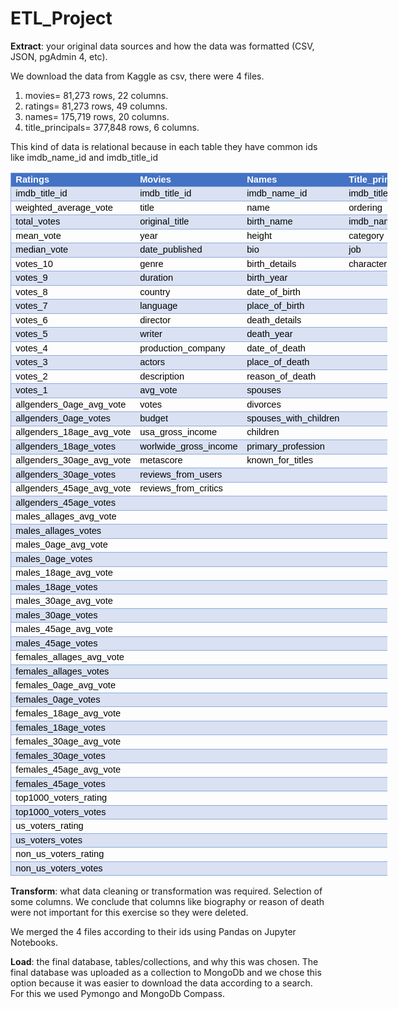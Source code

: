 # ETL_Project

**Extract**: your original data sources and how the data was formatted (CSV, JSON, pgAdmin 4, etc).

We download the data from Kaggle as csv, there were 4 files.

1. movies= 81,273 rows, 22 columns. 
2. ratings= 81,273 rows, 49 columns. 
3. names= 175,719 rows, 20 columns. 
4. title_principals= 377,848 rows, 6 columns.

This kind of data is relational because in each table they have common ids like imdb_name_id and imdb_title_id

  
<html xmlns:o="urn:schemas-microsoft-com:office:office"
xmlns:x="urn:schemas-microsoft-com:office:excel"
xmlns="http://www.w3.org/TR/REC-html40">

<head>
<meta http-equiv=Content-Type content="text/html; charset=windows-1252">
<meta name=ProgId content=Excel.Sheet>
<meta name=Generator content="Microsoft Excel 15">
<link rel=File-List href="Columns_files/filelist.xml">
<!--table
	{mso-displayed-decimal-separator:"\.";
	mso-displayed-thousand-separator:"\,";}
.xl152316
	{padding-top:1px;
	padding-right:1px;
	padding-left:1px;
	mso-ignore:padding;
	color:black;
	font-size:11.0pt;
	font-weight:400;
	font-style:normal;
	text-decoration:none;
	font-family:Calibri, sans-serif;
	mso-font-charset:0;
	mso-number-format:General;
	text-align:general;
	vertical-align:bottom;
	mso-background-source:auto;
	mso-pattern:auto;
	white-space:nowrap;}
.xl632316
	{padding-top:1px;
	padding-right:1px;
	padding-left:1px;
	mso-ignore:padding;
	color:black;
	font-size:11.0pt;
	font-weight:400;
	font-style:normal;
	text-decoration:none;
	font-family:Calibri, sans-serif;
	mso-font-charset:0;
	mso-number-format:General;
	text-align:center;
	vertical-align:middle;
	mso-background-source:auto;
	mso-pattern:auto;
	white-space:nowrap;}
-->
</head>

<body>
<!--[if !excel]>&nbsp;&nbsp;<![endif]-->
<!--The following information was generated by Microsoft Excel's Publish as Web
Page wizard.-->
<!--If the same item is republished from Excel, all information between the DIV
tags will be replaced.-->
<!----------------------------->
<!--START OF OUTPUT FROM EXCEL PUBLISH AS WEB PAGE WIZARD -->
<!----------------------------->

<div id="Columns_2316" align=center x:publishsource="Excel">

<table border=0 cellpadding=0 cellspacing=0 width=603 style='border-collapse:
 collapse;table-layout:fixed;width:452pt'>
 <col width=172 style='mso-width-source:userset;mso-width-alt:6115;width:129pt'>
 <col width=151 style='mso-width-source:userset;mso-width-alt:5376;width:113pt'>
 <col width=142 style='mso-width-source:userset;mso-width-alt:5034;width:106pt'>
 <col width=138 style='mso-width-source:userset;mso-width-alt:4920;width:104pt'>
 <tr height=19 style='height:14.4pt'>
  <td height=19 class=xl632316 width=172 style='height:14.4pt;width:129pt;
  font-size:11.0pt;color:white;font-weight:700;text-decoration:none;text-underline-style:
  none;text-line-through:none;font-family:Calibri, sans-serif;border-top:.5pt solid #8EA9DB;
  border-right:none;border-bottom:.5pt solid #8EA9DB;border-left:.5pt solid #8EA9DB;
  background:#4472C4;mso-pattern:#4472C4 none'>Ratings</td>
  <td class=xl632316 width=151 style='width:113pt;font-size:11.0pt;color:white;
  font-weight:700;text-decoration:none;text-underline-style:none;text-line-through:
  none;font-family:Calibri, sans-serif;border-top:.5pt solid #8EA9DB;
  border-right:none;border-bottom:.5pt solid #8EA9DB;border-left:none;
  background:#4472C4;mso-pattern:#4472C4 none'>Movies</td>
  <td class=xl632316 width=142 style='width:106pt;font-size:11.0pt;color:white;
  font-weight:700;text-decoration:none;text-underline-style:none;text-line-through:
  none;font-family:Calibri, sans-serif;border-top:.5pt solid #8EA9DB;
  border-right:none;border-bottom:.5pt solid #8EA9DB;border-left:none;
  background:#4472C4;mso-pattern:#4472C4 none'>Names</td>
  <td class=xl632316 width=138 style='width:104pt;font-size:11.0pt;color:white;
  font-weight:700;text-decoration:none;text-underline-style:none;text-line-through:
  none;font-family:Calibri, sans-serif;border-top:.5pt solid #8EA9DB;
  border-right:.5pt solid #8EA9DB;border-bottom:.5pt solid #8EA9DB;border-left:
  none;background:#4472C4;mso-pattern:#4472C4 none'>Title_principals</td>
 </tr>
 <tr height=19 style='height:14.4pt'>
  <td height=19 class=xl152316 style='height:14.4pt;font-size:11.0pt;
  color:black;font-weight:400;text-decoration:none;text-underline-style:none;
  text-line-through:none;font-family:Calibri, sans-serif;border-top:.5pt solid #8EA9DB;
  border-right:none;border-bottom:.5pt solid #8EA9DB;border-left:.5pt solid #8EA9DB;
  background:#D9E1F2;mso-pattern:#D9E1F2 none'>imdb_title_id</td>
  <td class=xl152316 style='font-size:11.0pt;color:black;font-weight:400;
  text-decoration:none;text-underline-style:none;text-line-through:none;
  font-family:Calibri, sans-serif;border-top:.5pt solid #8EA9DB;border-right:
  none;border-bottom:.5pt solid #8EA9DB;border-left:none;background:#D9E1F2;
  mso-pattern:#D9E1F2 none'>imdb_title_id</td>
  <td class=xl152316 style='font-size:11.0pt;color:black;font-weight:400;
  text-decoration:none;text-underline-style:none;text-line-through:none;
  font-family:Calibri, sans-serif;border-top:.5pt solid #8EA9DB;border-right:
  none;border-bottom:.5pt solid #8EA9DB;border-left:none;background:#D9E1F2;
  mso-pattern:#D9E1F2 none'>imdb_name_id</td>
  <td class=xl152316 style='font-size:11.0pt;color:black;font-weight:400;
  text-decoration:none;text-underline-style:none;text-line-through:none;
  font-family:Calibri, sans-serif;border-top:.5pt solid #8EA9DB;border-right:
  .5pt solid #8EA9DB;border-bottom:.5pt solid #8EA9DB;border-left:none;
  background:#D9E1F2;mso-pattern:#D9E1F2 none'>imdb_title_id</td>
 </tr>
 <tr height=19 style='height:14.4pt'>
  <td height=19 class=xl152316 style='height:14.4pt;font-size:11.0pt;
  color:black;font-weight:400;text-decoration:none;text-underline-style:none;
  text-line-through:none;font-family:Calibri, sans-serif;border-top:.5pt solid #8EA9DB;
  border-right:none;border-bottom:.5pt solid #8EA9DB;border-left:.5pt solid #8EA9DB'>weighted_average_vote</td>
  <td class=xl152316 style='font-size:11.0pt;color:black;font-weight:400;
  text-decoration:none;text-underline-style:none;text-line-through:none;
  font-family:Calibri, sans-serif;border-top:.5pt solid #8EA9DB;border-right:
  none;border-bottom:.5pt solid #8EA9DB;border-left:none'>title</td>
  <td class=xl152316 style='font-size:11.0pt;color:black;font-weight:400;
  text-decoration:none;text-underline-style:none;text-line-through:none;
  font-family:Calibri, sans-serif;border-top:.5pt solid #8EA9DB;border-right:
  none;border-bottom:.5pt solid #8EA9DB;border-left:none'>name</td>
  <td class=xl152316 style='font-size:11.0pt;color:black;font-weight:400;
  text-decoration:none;text-underline-style:none;text-line-through:none;
  font-family:Calibri, sans-serif;border-top:.5pt solid #8EA9DB;border-right:
  .5pt solid #8EA9DB;border-bottom:.5pt solid #8EA9DB;border-left:none'>ordering</td>
 </tr>
 <tr height=19 style='height:14.4pt'>
  <td height=19 class=xl152316 style='height:14.4pt;font-size:11.0pt;
  color:black;font-weight:400;text-decoration:none;text-underline-style:none;
  text-line-through:none;font-family:Calibri, sans-serif;border-top:.5pt solid #8EA9DB;
  border-right:none;border-bottom:.5pt solid #8EA9DB;border-left:.5pt solid #8EA9DB;
  background:#D9E1F2;mso-pattern:#D9E1F2 none'>total_votes</td>
  <td class=xl152316 style='font-size:11.0pt;color:black;font-weight:400;
  text-decoration:none;text-underline-style:none;text-line-through:none;
  font-family:Calibri, sans-serif;border-top:.5pt solid #8EA9DB;border-right:
  none;border-bottom:.5pt solid #8EA9DB;border-left:none;background:#D9E1F2;
  mso-pattern:#D9E1F2 none'>original_title</td>
  <td class=xl152316 style='font-size:11.0pt;color:black;font-weight:400;
  text-decoration:none;text-underline-style:none;text-line-through:none;
  font-family:Calibri, sans-serif;border-top:.5pt solid #8EA9DB;border-right:
  none;border-bottom:.5pt solid #8EA9DB;border-left:none;background:#D9E1F2;
  mso-pattern:#D9E1F2 none'>birth_name</td>
  <td class=xl152316 style='font-size:11.0pt;color:black;font-weight:400;
  text-decoration:none;text-underline-style:none;text-line-through:none;
  font-family:Calibri, sans-serif;border-top:.5pt solid #8EA9DB;border-right:
  .5pt solid #8EA9DB;border-bottom:.5pt solid #8EA9DB;border-left:none;
  background:#D9E1F2;mso-pattern:#D9E1F2 none'>imdb_name_id</td>
 </tr>
 <tr height=19 style='height:14.4pt'>
  <td height=19 class=xl152316 style='height:14.4pt;font-size:11.0pt;
  color:black;font-weight:400;text-decoration:none;text-underline-style:none;
  text-line-through:none;font-family:Calibri, sans-serif;border-top:.5pt solid #8EA9DB;
  border-right:none;border-bottom:.5pt solid #8EA9DB;border-left:.5pt solid #8EA9DB'>mean_vote</td>
  <td class=xl152316 style='font-size:11.0pt;color:black;font-weight:400;
  text-decoration:none;text-underline-style:none;text-line-through:none;
  font-family:Calibri, sans-serif;border-top:.5pt solid #8EA9DB;border-right:
  none;border-bottom:.5pt solid #8EA9DB;border-left:none'>year</td>
  <td class=xl152316 style='font-size:11.0pt;color:black;font-weight:400;
  text-decoration:none;text-underline-style:none;text-line-through:none;
  font-family:Calibri, sans-serif;border-top:.5pt solid #8EA9DB;border-right:
  none;border-bottom:.5pt solid #8EA9DB;border-left:none'>height</td>
  <td class=xl152316 style='font-size:11.0pt;color:black;font-weight:400;
  text-decoration:none;text-underline-style:none;text-line-through:none;
  font-family:Calibri, sans-serif;border-top:.5pt solid #8EA9DB;border-right:
  .5pt solid #8EA9DB;border-bottom:.5pt solid #8EA9DB;border-left:none'>category</td>
 </tr>
 <tr height=19 style='height:14.4pt'>
  <td height=19 class=xl152316 style='height:14.4pt;font-size:11.0pt;
  color:black;font-weight:400;text-decoration:none;text-underline-style:none;
  text-line-through:none;font-family:Calibri, sans-serif;border-top:.5pt solid #8EA9DB;
  border-right:none;border-bottom:.5pt solid #8EA9DB;border-left:.5pt solid #8EA9DB;
  background:#D9E1F2;mso-pattern:#D9E1F2 none'>median_vote</td>
  <td class=xl152316 style='font-size:11.0pt;color:black;font-weight:400;
  text-decoration:none;text-underline-style:none;text-line-through:none;
  font-family:Calibri, sans-serif;border-top:.5pt solid #8EA9DB;border-right:
  none;border-bottom:.5pt solid #8EA9DB;border-left:none;background:#D9E1F2;
  mso-pattern:#D9E1F2 none'>date_published</td>
  <td class=xl152316 style='font-size:11.0pt;color:black;font-weight:400;
  text-decoration:none;text-underline-style:none;text-line-through:none;
  font-family:Calibri, sans-serif;border-top:.5pt solid #8EA9DB;border-right:
  none;border-bottom:.5pt solid #8EA9DB;border-left:none;background:#D9E1F2;
  mso-pattern:#D9E1F2 none'>bio</td>
  <td class=xl152316 style='font-size:11.0pt;color:black;font-weight:400;
  text-decoration:none;text-underline-style:none;text-line-through:none;
  font-family:Calibri, sans-serif;border-top:.5pt solid #8EA9DB;border-right:
  .5pt solid #8EA9DB;border-bottom:.5pt solid #8EA9DB;border-left:none;
  background:#D9E1F2;mso-pattern:#D9E1F2 none'>job</td>
 </tr>
 <tr height=19 style='height:14.4pt'>
  <td height=19 class=xl152316 style='height:14.4pt;font-size:11.0pt;
  color:black;font-weight:400;text-decoration:none;text-underline-style:none;
  text-line-through:none;font-family:Calibri, sans-serif;border-top:.5pt solid #8EA9DB;
  border-right:none;border-bottom:.5pt solid #8EA9DB;border-left:.5pt solid #8EA9DB'>votes_10</td>
  <td class=xl152316 style='font-size:11.0pt;color:black;font-weight:400;
  text-decoration:none;text-underline-style:none;text-line-through:none;
  font-family:Calibri, sans-serif;border-top:.5pt solid #8EA9DB;border-right:
  none;border-bottom:.5pt solid #8EA9DB;border-left:none'>genre</td>
  <td class=xl152316 style='font-size:11.0pt;color:black;font-weight:400;
  text-decoration:none;text-underline-style:none;text-line-through:none;
  font-family:Calibri, sans-serif;border-top:.5pt solid #8EA9DB;border-right:
  none;border-bottom:.5pt solid #8EA9DB;border-left:none'>birth_details</td>
  <td class=xl152316 style='font-size:11.0pt;color:black;font-weight:400;
  text-decoration:none;text-underline-style:none;text-line-through:none;
  font-family:Calibri, sans-serif;border-top:.5pt solid #8EA9DB;border-right:
  .5pt solid #8EA9DB;border-bottom:.5pt solid #8EA9DB;border-left:none'>characters</td>
 </tr>
 <tr height=19 style='height:14.4pt'>
  <td height=19 class=xl152316 style='height:14.4pt;font-size:11.0pt;
  color:black;font-weight:400;text-decoration:none;text-underline-style:none;
  text-line-through:none;font-family:Calibri, sans-serif;border-top:.5pt solid #8EA9DB;
  border-right:none;border-bottom:.5pt solid #8EA9DB;border-left:.5pt solid #8EA9DB;
  background:#D9E1F2;mso-pattern:#D9E1F2 none'>votes_9</td>
  <td class=xl152316 style='font-size:11.0pt;color:black;font-weight:400;
  text-decoration:none;text-underline-style:none;text-line-through:none;
  font-family:Calibri, sans-serif;border-top:.5pt solid #8EA9DB;border-right:
  none;border-bottom:.5pt solid #8EA9DB;border-left:none;background:#D9E1F2;
  mso-pattern:#D9E1F2 none'>duration</td>
  <td class=xl152316 style='font-size:11.0pt;color:black;font-weight:400;
  text-decoration:none;text-underline-style:none;text-line-through:none;
  font-family:Calibri, sans-serif;border-top:.5pt solid #8EA9DB;border-right:
  none;border-bottom:.5pt solid #8EA9DB;border-left:none;background:#D9E1F2;
  mso-pattern:#D9E1F2 none'>birth_year</td>
  <td class=xl152316 style='font-size:11.0pt;color:black;font-weight:400;
  text-decoration:none;text-underline-style:none;text-line-through:none;
  font-family:Calibri, sans-serif;border-top:.5pt solid #8EA9DB;border-right:
  .5pt solid #8EA9DB;border-bottom:.5pt solid #8EA9DB;border-left:none;
  background:#D9E1F2;mso-pattern:#D9E1F2 none'></td>
 </tr>
 <tr height=19 style='height:14.4pt'>
  <td height=19 class=xl152316 style='height:14.4pt;font-size:11.0pt;
  color:black;font-weight:400;text-decoration:none;text-underline-style:none;
  text-line-through:none;font-family:Calibri, sans-serif;border-top:.5pt solid #8EA9DB;
  border-right:none;border-bottom:.5pt solid #8EA9DB;border-left:.5pt solid #8EA9DB'>votes_8</td>
  <td class=xl152316 style='font-size:11.0pt;color:black;font-weight:400;
  text-decoration:none;text-underline-style:none;text-line-through:none;
  font-family:Calibri, sans-serif;border-top:.5pt solid #8EA9DB;border-right:
  none;border-bottom:.5pt solid #8EA9DB;border-left:none'>country</td>
  <td class=xl152316 style='font-size:11.0pt;color:black;font-weight:400;
  text-decoration:none;text-underline-style:none;text-line-through:none;
  font-family:Calibri, sans-serif;border-top:.5pt solid #8EA9DB;border-right:
  none;border-bottom:.5pt solid #8EA9DB;border-left:none'>date_of_birth</td>
  <td class=xl152316 style='font-size:11.0pt;color:black;font-weight:400;
  text-decoration:none;text-underline-style:none;text-line-through:none;
  font-family:Calibri, sans-serif;border-top:.5pt solid #8EA9DB;border-right:
  .5pt solid #8EA9DB;border-bottom:.5pt solid #8EA9DB;border-left:none'></td>
 </tr>
 <tr height=19 style='height:14.4pt'>
  <td height=19 class=xl152316 style='height:14.4pt;font-size:11.0pt;
  color:black;font-weight:400;text-decoration:none;text-underline-style:none;
  text-line-through:none;font-family:Calibri, sans-serif;border-top:.5pt solid #8EA9DB;
  border-right:none;border-bottom:.5pt solid #8EA9DB;border-left:.5pt solid #8EA9DB;
  background:#D9E1F2;mso-pattern:#D9E1F2 none'>votes_7</td>
  <td class=xl152316 style='font-size:11.0pt;color:black;font-weight:400;
  text-decoration:none;text-underline-style:none;text-line-through:none;
  font-family:Calibri, sans-serif;border-top:.5pt solid #8EA9DB;border-right:
  none;border-bottom:.5pt solid #8EA9DB;border-left:none;background:#D9E1F2;
  mso-pattern:#D9E1F2 none'>language</td>
  <td class=xl152316 style='font-size:11.0pt;color:black;font-weight:400;
  text-decoration:none;text-underline-style:none;text-line-through:none;
  font-family:Calibri, sans-serif;border-top:.5pt solid #8EA9DB;border-right:
  none;border-bottom:.5pt solid #8EA9DB;border-left:none;background:#D9E1F2;
  mso-pattern:#D9E1F2 none'>place_of_birth</td>
  <td class=xl152316 style='font-size:11.0pt;color:black;font-weight:400;
  text-decoration:none;text-underline-style:none;text-line-through:none;
  font-family:Calibri, sans-serif;border-top:.5pt solid #8EA9DB;border-right:
  .5pt solid #8EA9DB;border-bottom:.5pt solid #8EA9DB;border-left:none;
  background:#D9E1F2;mso-pattern:#D9E1F2 none'></td>
 </tr>
 <tr height=19 style='height:14.4pt'>
  <td height=19 class=xl152316 style='height:14.4pt;font-size:11.0pt;
  color:black;font-weight:400;text-decoration:none;text-underline-style:none;
  text-line-through:none;font-family:Calibri, sans-serif;border-top:.5pt solid #8EA9DB;
  border-right:none;border-bottom:.5pt solid #8EA9DB;border-left:.5pt solid #8EA9DB'>votes_6</td>
  <td class=xl152316 style='font-size:11.0pt;color:black;font-weight:400;
  text-decoration:none;text-underline-style:none;text-line-through:none;
  font-family:Calibri, sans-serif;border-top:.5pt solid #8EA9DB;border-right:
  none;border-bottom:.5pt solid #8EA9DB;border-left:none'>director</td>
  <td class=xl152316 style='font-size:11.0pt;color:black;font-weight:400;
  text-decoration:none;text-underline-style:none;text-line-through:none;
  font-family:Calibri, sans-serif;border-top:.5pt solid #8EA9DB;border-right:
  none;border-bottom:.5pt solid #8EA9DB;border-left:none'>death_details</td>
  <td class=xl152316 style='font-size:11.0pt;color:black;font-weight:400;
  text-decoration:none;text-underline-style:none;text-line-through:none;
  font-family:Calibri, sans-serif;border-top:.5pt solid #8EA9DB;border-right:
  .5pt solid #8EA9DB;border-bottom:.5pt solid #8EA9DB;border-left:none'></td>
 </tr>
 <tr height=19 style='height:14.4pt'>
  <td height=19 class=xl152316 style='height:14.4pt;font-size:11.0pt;
  color:black;font-weight:400;text-decoration:none;text-underline-style:none;
  text-line-through:none;font-family:Calibri, sans-serif;border-top:.5pt solid #8EA9DB;
  border-right:none;border-bottom:.5pt solid #8EA9DB;border-left:.5pt solid #8EA9DB;
  background:#D9E1F2;mso-pattern:#D9E1F2 none'>votes_5</td>
  <td class=xl152316 style='font-size:11.0pt;color:black;font-weight:400;
  text-decoration:none;text-underline-style:none;text-line-through:none;
  font-family:Calibri, sans-serif;border-top:.5pt solid #8EA9DB;border-right:
  none;border-bottom:.5pt solid #8EA9DB;border-left:none;background:#D9E1F2;
  mso-pattern:#D9E1F2 none'>writer</td>
  <td class=xl152316 style='font-size:11.0pt;color:black;font-weight:400;
  text-decoration:none;text-underline-style:none;text-line-through:none;
  font-family:Calibri, sans-serif;border-top:.5pt solid #8EA9DB;border-right:
  none;border-bottom:.5pt solid #8EA9DB;border-left:none;background:#D9E1F2;
  mso-pattern:#D9E1F2 none'>death_year</td>
  <td class=xl152316 style='font-size:11.0pt;color:black;font-weight:400;
  text-decoration:none;text-underline-style:none;text-line-through:none;
  font-family:Calibri, sans-serif;border-top:.5pt solid #8EA9DB;border-right:
  .5pt solid #8EA9DB;border-bottom:.5pt solid #8EA9DB;border-left:none;
  background:#D9E1F2;mso-pattern:#D9E1F2 none'></td>
 </tr>
 <tr height=19 style='height:14.4pt'>
  <td height=19 class=xl152316 style='height:14.4pt;font-size:11.0pt;
  color:black;font-weight:400;text-decoration:none;text-underline-style:none;
  text-line-through:none;font-family:Calibri, sans-serif;border-top:.5pt solid #8EA9DB;
  border-right:none;border-bottom:.5pt solid #8EA9DB;border-left:.5pt solid #8EA9DB'>votes_4</td>
  <td class=xl152316 style='font-size:11.0pt;color:black;font-weight:400;
  text-decoration:none;text-underline-style:none;text-line-through:none;
  font-family:Calibri, sans-serif;border-top:.5pt solid #8EA9DB;border-right:
  none;border-bottom:.5pt solid #8EA9DB;border-left:none'>production_company</td>
  <td class=xl152316 style='font-size:11.0pt;color:black;font-weight:400;
  text-decoration:none;text-underline-style:none;text-line-through:none;
  font-family:Calibri, sans-serif;border-top:.5pt solid #8EA9DB;border-right:
  none;border-bottom:.5pt solid #8EA9DB;border-left:none'>date_of_death</td>
  <td class=xl152316 style='font-size:11.0pt;color:black;font-weight:400;
  text-decoration:none;text-underline-style:none;text-line-through:none;
  font-family:Calibri, sans-serif;border-top:.5pt solid #8EA9DB;border-right:
  .5pt solid #8EA9DB;border-bottom:.5pt solid #8EA9DB;border-left:none'></td>
 </tr>
 <tr height=19 style='height:14.4pt'>
  <td height=19 class=xl152316 style='height:14.4pt;font-size:11.0pt;
  color:black;font-weight:400;text-decoration:none;text-underline-style:none;
  text-line-through:none;font-family:Calibri, sans-serif;border-top:.5pt solid #8EA9DB;
  border-right:none;border-bottom:.5pt solid #8EA9DB;border-left:.5pt solid #8EA9DB;
  background:#D9E1F2;mso-pattern:#D9E1F2 none'>votes_3</td>
  <td class=xl152316 style='font-size:11.0pt;color:black;font-weight:400;
  text-decoration:none;text-underline-style:none;text-line-through:none;
  font-family:Calibri, sans-serif;border-top:.5pt solid #8EA9DB;border-right:
  none;border-bottom:.5pt solid #8EA9DB;border-left:none;background:#D9E1F2;
  mso-pattern:#D9E1F2 none'>actors</td>
  <td class=xl152316 style='font-size:11.0pt;color:black;font-weight:400;
  text-decoration:none;text-underline-style:none;text-line-through:none;
  font-family:Calibri, sans-serif;border-top:.5pt solid #8EA9DB;border-right:
  none;border-bottom:.5pt solid #8EA9DB;border-left:none;background:#D9E1F2;
  mso-pattern:#D9E1F2 none'>place_of_death</td>
  <td class=xl152316 style='font-size:11.0pt;color:black;font-weight:400;
  text-decoration:none;text-underline-style:none;text-line-through:none;
  font-family:Calibri, sans-serif;border-top:.5pt solid #8EA9DB;border-right:
  .5pt solid #8EA9DB;border-bottom:.5pt solid #8EA9DB;border-left:none;
  background:#D9E1F2;mso-pattern:#D9E1F2 none'></td>
 </tr>
 <tr height=19 style='height:14.4pt'>
  <td height=19 class=xl152316 style='height:14.4pt;font-size:11.0pt;
  color:black;font-weight:400;text-decoration:none;text-underline-style:none;
  text-line-through:none;font-family:Calibri, sans-serif;border-top:.5pt solid #8EA9DB;
  border-right:none;border-bottom:.5pt solid #8EA9DB;border-left:.5pt solid #8EA9DB'>votes_2</td>
  <td class=xl152316 style='font-size:11.0pt;color:black;font-weight:400;
  text-decoration:none;text-underline-style:none;text-line-through:none;
  font-family:Calibri, sans-serif;border-top:.5pt solid #8EA9DB;border-right:
  none;border-bottom:.5pt solid #8EA9DB;border-left:none'>description</td>
  <td class=xl152316 style='font-size:11.0pt;color:black;font-weight:400;
  text-decoration:none;text-underline-style:none;text-line-through:none;
  font-family:Calibri, sans-serif;border-top:.5pt solid #8EA9DB;border-right:
  none;border-bottom:.5pt solid #8EA9DB;border-left:none'>reason_of_death</td>
  <td class=xl152316 style='font-size:11.0pt;color:black;font-weight:400;
  text-decoration:none;text-underline-style:none;text-line-through:none;
  font-family:Calibri, sans-serif;border-top:.5pt solid #8EA9DB;border-right:
  .5pt solid #8EA9DB;border-bottom:.5pt solid #8EA9DB;border-left:none'></td>
 </tr>
 <tr height=19 style='height:14.4pt'>
  <td height=19 class=xl152316 style='height:14.4pt;font-size:11.0pt;
  color:black;font-weight:400;text-decoration:none;text-underline-style:none;
  text-line-through:none;font-family:Calibri, sans-serif;border-top:.5pt solid #8EA9DB;
  border-right:none;border-bottom:.5pt solid #8EA9DB;border-left:.5pt solid #8EA9DB;
  background:#D9E1F2;mso-pattern:#D9E1F2 none'>votes_1</td>
  <td class=xl152316 style='font-size:11.0pt;color:black;font-weight:400;
  text-decoration:none;text-underline-style:none;text-line-through:none;
  font-family:Calibri, sans-serif;border-top:.5pt solid #8EA9DB;border-right:
  none;border-bottom:.5pt solid #8EA9DB;border-left:none;background:#D9E1F2;
  mso-pattern:#D9E1F2 none'>avg_vote</td>
  <td class=xl152316 style='font-size:11.0pt;color:black;font-weight:400;
  text-decoration:none;text-underline-style:none;text-line-through:none;
  font-family:Calibri, sans-serif;border-top:.5pt solid #8EA9DB;border-right:
  none;border-bottom:.5pt solid #8EA9DB;border-left:none;background:#D9E1F2;
  mso-pattern:#D9E1F2 none'>spouses</td>
  <td class=xl152316 style='font-size:11.0pt;color:black;font-weight:400;
  text-decoration:none;text-underline-style:none;text-line-through:none;
  font-family:Calibri, sans-serif;border-top:.5pt solid #8EA9DB;border-right:
  .5pt solid #8EA9DB;border-bottom:.5pt solid #8EA9DB;border-left:none;
  background:#D9E1F2;mso-pattern:#D9E1F2 none'></td>
 </tr>
 <tr height=19 style='height:14.4pt'>
  <td height=19 class=xl152316 style='height:14.4pt;font-size:11.0pt;
  color:black;font-weight:400;text-decoration:none;text-underline-style:none;
  text-line-through:none;font-family:Calibri, sans-serif;border-top:.5pt solid #8EA9DB;
  border-right:none;border-bottom:.5pt solid #8EA9DB;border-left:.5pt solid #8EA9DB'>allgenders_0age_avg_vote</td>
  <td class=xl152316 style='font-size:11.0pt;color:black;font-weight:400;
  text-decoration:none;text-underline-style:none;text-line-through:none;
  font-family:Calibri, sans-serif;border-top:.5pt solid #8EA9DB;border-right:
  none;border-bottom:.5pt solid #8EA9DB;border-left:none'>votes</td>
  <td class=xl152316 style='font-size:11.0pt;color:black;font-weight:400;
  text-decoration:none;text-underline-style:none;text-line-through:none;
  font-family:Calibri, sans-serif;border-top:.5pt solid #8EA9DB;border-right:
  none;border-bottom:.5pt solid #8EA9DB;border-left:none'>divorces</td>
  <td class=xl152316 style='font-size:11.0pt;color:black;font-weight:400;
  text-decoration:none;text-underline-style:none;text-line-through:none;
  font-family:Calibri, sans-serif;border-top:.5pt solid #8EA9DB;border-right:
  .5pt solid #8EA9DB;border-bottom:.5pt solid #8EA9DB;border-left:none'></td>
 </tr>
 <tr height=19 style='height:14.4pt'>
  <td height=19 class=xl152316 style='height:14.4pt;font-size:11.0pt;
  color:black;font-weight:400;text-decoration:none;text-underline-style:none;
  text-line-through:none;font-family:Calibri, sans-serif;border-top:.5pt solid #8EA9DB;
  border-right:none;border-bottom:.5pt solid #8EA9DB;border-left:.5pt solid #8EA9DB;
  background:#D9E1F2;mso-pattern:#D9E1F2 none'>allgenders_0age_votes</td>
  <td class=xl152316 style='font-size:11.0pt;color:black;font-weight:400;
  text-decoration:none;text-underline-style:none;text-line-through:none;
  font-family:Calibri, sans-serif;border-top:.5pt solid #8EA9DB;border-right:
  none;border-bottom:.5pt solid #8EA9DB;border-left:none;background:#D9E1F2;
  mso-pattern:#D9E1F2 none'>budget</td>
  <td class=xl152316 style='font-size:11.0pt;color:black;font-weight:400;
  text-decoration:none;text-underline-style:none;text-line-through:none;
  font-family:Calibri, sans-serif;border-top:.5pt solid #8EA9DB;border-right:
  none;border-bottom:.5pt solid #8EA9DB;border-left:none;background:#D9E1F2;
  mso-pattern:#D9E1F2 none'>spouses_with_children</td>
  <td class=xl152316 style='font-size:11.0pt;color:black;font-weight:400;
  text-decoration:none;text-underline-style:none;text-line-through:none;
  font-family:Calibri, sans-serif;border-top:.5pt solid #8EA9DB;border-right:
  .5pt solid #8EA9DB;border-bottom:.5pt solid #8EA9DB;border-left:none;
  background:#D9E1F2;mso-pattern:#D9E1F2 none'></td>
 </tr>
 <tr height=19 style='height:14.4pt'>
  <td height=19 class=xl152316 style='height:14.4pt;font-size:11.0pt;
  color:black;font-weight:400;text-decoration:none;text-underline-style:none;
  text-line-through:none;font-family:Calibri, sans-serif;border-top:.5pt solid #8EA9DB;
  border-right:none;border-bottom:.5pt solid #8EA9DB;border-left:.5pt solid #8EA9DB'>allgenders_18age_avg_vote</td>
  <td class=xl152316 style='font-size:11.0pt;color:black;font-weight:400;
  text-decoration:none;text-underline-style:none;text-line-through:none;
  font-family:Calibri, sans-serif;border-top:.5pt solid #8EA9DB;border-right:
  none;border-bottom:.5pt solid #8EA9DB;border-left:none'>usa_gross_income</td>
  <td class=xl152316 style='font-size:11.0pt;color:black;font-weight:400;
  text-decoration:none;text-underline-style:none;text-line-through:none;
  font-family:Calibri, sans-serif;border-top:.5pt solid #8EA9DB;border-right:
  none;border-bottom:.5pt solid #8EA9DB;border-left:none'>children</td>
  <td class=xl152316 style='font-size:11.0pt;color:black;font-weight:400;
  text-decoration:none;text-underline-style:none;text-line-through:none;
  font-family:Calibri, sans-serif;border-top:.5pt solid #8EA9DB;border-right:
  .5pt solid #8EA9DB;border-bottom:.5pt solid #8EA9DB;border-left:none'></td>
 </tr>
 <tr height=19 style='height:14.4pt'>
  <td height=19 class=xl152316 style='height:14.4pt;font-size:11.0pt;
  color:black;font-weight:400;text-decoration:none;text-underline-style:none;
  text-line-through:none;font-family:Calibri, sans-serif;border-top:.5pt solid #8EA9DB;
  border-right:none;border-bottom:.5pt solid #8EA9DB;border-left:.5pt solid #8EA9DB;
  background:#D9E1F2;mso-pattern:#D9E1F2 none'>allgenders_18age_votes</td>
  <td class=xl152316 style='font-size:11.0pt;color:black;font-weight:400;
  text-decoration:none;text-underline-style:none;text-line-through:none;
  font-family:Calibri, sans-serif;border-top:.5pt solid #8EA9DB;border-right:
  none;border-bottom:.5pt solid #8EA9DB;border-left:none;background:#D9E1F2;
  mso-pattern:#D9E1F2 none'>worlwide_gross_income</td>
  <td class=xl152316 style='font-size:11.0pt;color:black;font-weight:400;
  text-decoration:none;text-underline-style:none;text-line-through:none;
  font-family:Calibri, sans-serif;border-top:.5pt solid #8EA9DB;border-right:
  none;border-bottom:.5pt solid #8EA9DB;border-left:none;background:#D9E1F2;
  mso-pattern:#D9E1F2 none'>primary_profession</td>
  <td class=xl152316 style='font-size:11.0pt;color:black;font-weight:400;
  text-decoration:none;text-underline-style:none;text-line-through:none;
  font-family:Calibri, sans-serif;border-top:.5pt solid #8EA9DB;border-right:
  .5pt solid #8EA9DB;border-bottom:.5pt solid #8EA9DB;border-left:none;
  background:#D9E1F2;mso-pattern:#D9E1F2 none'></td>
 </tr>
 <tr height=19 style='height:14.4pt'>
  <td height=19 class=xl152316 style='height:14.4pt;font-size:11.0pt;
  color:black;font-weight:400;text-decoration:none;text-underline-style:none;
  text-line-through:none;font-family:Calibri, sans-serif;border-top:.5pt solid #8EA9DB;
  border-right:none;border-bottom:.5pt solid #8EA9DB;border-left:.5pt solid #8EA9DB'>allgenders_30age_avg_vote</td>
  <td class=xl152316 style='font-size:11.0pt;color:black;font-weight:400;
  text-decoration:none;text-underline-style:none;text-line-through:none;
  font-family:Calibri, sans-serif;border-top:.5pt solid #8EA9DB;border-right:
  none;border-bottom:.5pt solid #8EA9DB;border-left:none'>metascore</td>
  <td class=xl152316 style='font-size:11.0pt;color:black;font-weight:400;
  text-decoration:none;text-underline-style:none;text-line-through:none;
  font-family:Calibri, sans-serif;border-top:.5pt solid #8EA9DB;border-right:
  none;border-bottom:.5pt solid #8EA9DB;border-left:none'>known_for_titles</td>
  <td class=xl152316 style='font-size:11.0pt;color:black;font-weight:400;
  text-decoration:none;text-underline-style:none;text-line-through:none;
  font-family:Calibri, sans-serif;border-top:.5pt solid #8EA9DB;border-right:
  .5pt solid #8EA9DB;border-bottom:.5pt solid #8EA9DB;border-left:none'></td>
 </tr>
 <tr height=19 style='height:14.4pt'>
  <td height=19 class=xl152316 style='height:14.4pt;font-size:11.0pt;
  color:black;font-weight:400;text-decoration:none;text-underline-style:none;
  text-line-through:none;font-family:Calibri, sans-serif;border-top:.5pt solid #8EA9DB;
  border-right:none;border-bottom:.5pt solid #8EA9DB;border-left:.5pt solid #8EA9DB;
  background:#D9E1F2;mso-pattern:#D9E1F2 none'>allgenders_30age_votes</td>
  <td class=xl152316 style='font-size:11.0pt;color:black;font-weight:400;
  text-decoration:none;text-underline-style:none;text-line-through:none;
  font-family:Calibri, sans-serif;border-top:.5pt solid #8EA9DB;border-right:
  none;border-bottom:.5pt solid #8EA9DB;border-left:none;background:#D9E1F2;
  mso-pattern:#D9E1F2 none'>reviews_from_users</td>
  <td class=xl152316 style='font-size:11.0pt;color:black;font-weight:400;
  text-decoration:none;text-underline-style:none;text-line-through:none;
  font-family:Calibri, sans-serif;border-top:.5pt solid #8EA9DB;border-right:
  none;border-bottom:.5pt solid #8EA9DB;border-left:none;background:#D9E1F2;
  mso-pattern:#D9E1F2 none'></td>
  <td class=xl152316 style='font-size:11.0pt;color:black;font-weight:400;
  text-decoration:none;text-underline-style:none;text-line-through:none;
  font-family:Calibri, sans-serif;border-top:.5pt solid #8EA9DB;border-right:
  .5pt solid #8EA9DB;border-bottom:.5pt solid #8EA9DB;border-left:none;
  background:#D9E1F2;mso-pattern:#D9E1F2 none'></td>
 </tr>
 <tr height=19 style='height:14.4pt'>
  <td height=19 class=xl152316 style='height:14.4pt;font-size:11.0pt;
  color:black;font-weight:400;text-decoration:none;text-underline-style:none;
  text-line-through:none;font-family:Calibri, sans-serif;border-top:.5pt solid #8EA9DB;
  border-right:none;border-bottom:.5pt solid #8EA9DB;border-left:.5pt solid #8EA9DB'>allgenders_45age_avg_vote</td>
  <td class=xl152316 style='font-size:11.0pt;color:black;font-weight:400;
  text-decoration:none;text-underline-style:none;text-line-through:none;
  font-family:Calibri, sans-serif;border-top:.5pt solid #8EA9DB;border-right:
  none;border-bottom:.5pt solid #8EA9DB;border-left:none'>reviews_from_critics</td>
  <td class=xl152316 style='font-size:11.0pt;color:black;font-weight:400;
  text-decoration:none;text-underline-style:none;text-line-through:none;
  font-family:Calibri, sans-serif;border-top:.5pt solid #8EA9DB;border-right:
  none;border-bottom:.5pt solid #8EA9DB;border-left:none'></td>
  <td class=xl152316 style='font-size:11.0pt;color:black;font-weight:400;
  text-decoration:none;text-underline-style:none;text-line-through:none;
  font-family:Calibri, sans-serif;border-top:.5pt solid #8EA9DB;border-right:
  .5pt solid #8EA9DB;border-bottom:.5pt solid #8EA9DB;border-left:none'></td>
 </tr>
 <tr height=19 style='height:14.4pt'>
  <td height=19 class=xl152316 style='height:14.4pt;font-size:11.0pt;
  color:black;font-weight:400;text-decoration:none;text-underline-style:none;
  text-line-through:none;font-family:Calibri, sans-serif;border-top:.5pt solid #8EA9DB;
  border-right:none;border-bottom:.5pt solid #8EA9DB;border-left:.5pt solid #8EA9DB;
  background:#D9E1F2;mso-pattern:#D9E1F2 none'>allgenders_45age_votes</td>
  <td class=xl152316 style='font-size:11.0pt;color:black;font-weight:400;
  text-decoration:none;text-underline-style:none;text-line-through:none;
  font-family:Calibri, sans-serif;border-top:.5pt solid #8EA9DB;border-right:
  none;border-bottom:.5pt solid #8EA9DB;border-left:none;background:#D9E1F2;
  mso-pattern:#D9E1F2 none'></td>
  <td class=xl152316 style='font-size:11.0pt;color:black;font-weight:400;
  text-decoration:none;text-underline-style:none;text-line-through:none;
  font-family:Calibri, sans-serif;border-top:.5pt solid #8EA9DB;border-right:
  none;border-bottom:.5pt solid #8EA9DB;border-left:none;background:#D9E1F2;
  mso-pattern:#D9E1F2 none'></td>
  <td class=xl152316 style='font-size:11.0pt;color:black;font-weight:400;
  text-decoration:none;text-underline-style:none;text-line-through:none;
  font-family:Calibri, sans-serif;border-top:.5pt solid #8EA9DB;border-right:
  .5pt solid #8EA9DB;border-bottom:.5pt solid #8EA9DB;border-left:none;
  background:#D9E1F2;mso-pattern:#D9E1F2 none'></td>
 </tr>
 <tr height=19 style='height:14.4pt'>
  <td height=19 class=xl152316 style='height:14.4pt;font-size:11.0pt;
  color:black;font-weight:400;text-decoration:none;text-underline-style:none;
  text-line-through:none;font-family:Calibri, sans-serif;border-top:.5pt solid #8EA9DB;
  border-right:none;border-bottom:.5pt solid #8EA9DB;border-left:.5pt solid #8EA9DB'>males_allages_avg_vote</td>
  <td class=xl152316 style='font-size:11.0pt;color:black;font-weight:400;
  text-decoration:none;text-underline-style:none;text-line-through:none;
  font-family:Calibri, sans-serif;border-top:.5pt solid #8EA9DB;border-right:
  none;border-bottom:.5pt solid #8EA9DB;border-left:none'></td>
  <td class=xl152316 style='font-size:11.0pt;color:black;font-weight:400;
  text-decoration:none;text-underline-style:none;text-line-through:none;
  font-family:Calibri, sans-serif;border-top:.5pt solid #8EA9DB;border-right:
  none;border-bottom:.5pt solid #8EA9DB;border-left:none'></td>
  <td class=xl152316 style='font-size:11.0pt;color:black;font-weight:400;
  text-decoration:none;text-underline-style:none;text-line-through:none;
  font-family:Calibri, sans-serif;border-top:.5pt solid #8EA9DB;border-right:
  .5pt solid #8EA9DB;border-bottom:.5pt solid #8EA9DB;border-left:none'></td>
 </tr>
 <tr height=19 style='height:14.4pt'>
  <td height=19 class=xl152316 style='height:14.4pt;font-size:11.0pt;
  color:black;font-weight:400;text-decoration:none;text-underline-style:none;
  text-line-through:none;font-family:Calibri, sans-serif;border-top:.5pt solid #8EA9DB;
  border-right:none;border-bottom:.5pt solid #8EA9DB;border-left:.5pt solid #8EA9DB;
  background:#D9E1F2;mso-pattern:#D9E1F2 none'>males_allages_votes</td>
  <td class=xl152316 style='font-size:11.0pt;color:black;font-weight:400;
  text-decoration:none;text-underline-style:none;text-line-through:none;
  font-family:Calibri, sans-serif;border-top:.5pt solid #8EA9DB;border-right:
  none;border-bottom:.5pt solid #8EA9DB;border-left:none;background:#D9E1F2;
  mso-pattern:#D9E1F2 none'></td>
  <td class=xl152316 style='font-size:11.0pt;color:black;font-weight:400;
  text-decoration:none;text-underline-style:none;text-line-through:none;
  font-family:Calibri, sans-serif;border-top:.5pt solid #8EA9DB;border-right:
  none;border-bottom:.5pt solid #8EA9DB;border-left:none;background:#D9E1F2;
  mso-pattern:#D9E1F2 none'></td>
  <td class=xl152316 style='font-size:11.0pt;color:black;font-weight:400;
  text-decoration:none;text-underline-style:none;text-line-through:none;
  font-family:Calibri, sans-serif;border-top:.5pt solid #8EA9DB;border-right:
  .5pt solid #8EA9DB;border-bottom:.5pt solid #8EA9DB;border-left:none;
  background:#D9E1F2;mso-pattern:#D9E1F2 none'></td>
 </tr>
 <tr height=19 style='height:14.4pt'>
  <td height=19 class=xl152316 style='height:14.4pt;font-size:11.0pt;
  color:black;font-weight:400;text-decoration:none;text-underline-style:none;
  text-line-through:none;font-family:Calibri, sans-serif;border-top:.5pt solid #8EA9DB;
  border-right:none;border-bottom:.5pt solid #8EA9DB;border-left:.5pt solid #8EA9DB'>males_0age_avg_vote</td>
  <td class=xl152316 style='font-size:11.0pt;color:black;font-weight:400;
  text-decoration:none;text-underline-style:none;text-line-through:none;
  font-family:Calibri, sans-serif;border-top:.5pt solid #8EA9DB;border-right:
  none;border-bottom:.5pt solid #8EA9DB;border-left:none'></td>
  <td class=xl152316 style='font-size:11.0pt;color:black;font-weight:400;
  text-decoration:none;text-underline-style:none;text-line-through:none;
  font-family:Calibri, sans-serif;border-top:.5pt solid #8EA9DB;border-right:
  none;border-bottom:.5pt solid #8EA9DB;border-left:none'></td>
  <td class=xl152316 style='font-size:11.0pt;color:black;font-weight:400;
  text-decoration:none;text-underline-style:none;text-line-through:none;
  font-family:Calibri, sans-serif;border-top:.5pt solid #8EA9DB;border-right:
  .5pt solid #8EA9DB;border-bottom:.5pt solid #8EA9DB;border-left:none'></td>
 </tr>
 <tr height=19 style='height:14.4pt'>
  <td height=19 class=xl152316 style='height:14.4pt;font-size:11.0pt;
  color:black;font-weight:400;text-decoration:none;text-underline-style:none;
  text-line-through:none;font-family:Calibri, sans-serif;border-top:.5pt solid #8EA9DB;
  border-right:none;border-bottom:.5pt solid #8EA9DB;border-left:.5pt solid #8EA9DB;
  background:#D9E1F2;mso-pattern:#D9E1F2 none'>males_0age_votes</td>
  <td class=xl152316 style='font-size:11.0pt;color:black;font-weight:400;
  text-decoration:none;text-underline-style:none;text-line-through:none;
  font-family:Calibri, sans-serif;border-top:.5pt solid #8EA9DB;border-right:
  none;border-bottom:.5pt solid #8EA9DB;border-left:none;background:#D9E1F2;
  mso-pattern:#D9E1F2 none'></td>
  <td class=xl152316 style='font-size:11.0pt;color:black;font-weight:400;
  text-decoration:none;text-underline-style:none;text-line-through:none;
  font-family:Calibri, sans-serif;border-top:.5pt solid #8EA9DB;border-right:
  none;border-bottom:.5pt solid #8EA9DB;border-left:none;background:#D9E1F2;
  mso-pattern:#D9E1F2 none'></td>
  <td class=xl152316 style='font-size:11.0pt;color:black;font-weight:400;
  text-decoration:none;text-underline-style:none;text-line-through:none;
  font-family:Calibri, sans-serif;border-top:.5pt solid #8EA9DB;border-right:
  .5pt solid #8EA9DB;border-bottom:.5pt solid #8EA9DB;border-left:none;
  background:#D9E1F2;mso-pattern:#D9E1F2 none'></td>
 </tr>
 <tr height=19 style='height:14.4pt'>
  <td height=19 class=xl152316 style='height:14.4pt;font-size:11.0pt;
  color:black;font-weight:400;text-decoration:none;text-underline-style:none;
  text-line-through:none;font-family:Calibri, sans-serif;border-top:.5pt solid #8EA9DB;
  border-right:none;border-bottom:.5pt solid #8EA9DB;border-left:.5pt solid #8EA9DB'>males_18age_avg_vote</td>
  <td class=xl152316 style='font-size:11.0pt;color:black;font-weight:400;
  text-decoration:none;text-underline-style:none;text-line-through:none;
  font-family:Calibri, sans-serif;border-top:.5pt solid #8EA9DB;border-right:
  none;border-bottom:.5pt solid #8EA9DB;border-left:none'></td>
  <td class=xl152316 style='font-size:11.0pt;color:black;font-weight:400;
  text-decoration:none;text-underline-style:none;text-line-through:none;
  font-family:Calibri, sans-serif;border-top:.5pt solid #8EA9DB;border-right:
  none;border-bottom:.5pt solid #8EA9DB;border-left:none'></td>
  <td class=xl152316 style='font-size:11.0pt;color:black;font-weight:400;
  text-decoration:none;text-underline-style:none;text-line-through:none;
  font-family:Calibri, sans-serif;border-top:.5pt solid #8EA9DB;border-right:
  .5pt solid #8EA9DB;border-bottom:.5pt solid #8EA9DB;border-left:none'></td>
 </tr>
 <tr height=19 style='height:14.4pt'>
  <td height=19 class=xl152316 style='height:14.4pt;font-size:11.0pt;
  color:black;font-weight:400;text-decoration:none;text-underline-style:none;
  text-line-through:none;font-family:Calibri, sans-serif;border-top:.5pt solid #8EA9DB;
  border-right:none;border-bottom:.5pt solid #8EA9DB;border-left:.5pt solid #8EA9DB;
  background:#D9E1F2;mso-pattern:#D9E1F2 none'>males_18age_votes</td>
  <td class=xl152316 style='font-size:11.0pt;color:black;font-weight:400;
  text-decoration:none;text-underline-style:none;text-line-through:none;
  font-family:Calibri, sans-serif;border-top:.5pt solid #8EA9DB;border-right:
  none;border-bottom:.5pt solid #8EA9DB;border-left:none;background:#D9E1F2;
  mso-pattern:#D9E1F2 none'></td>
  <td class=xl152316 style='font-size:11.0pt;color:black;font-weight:400;
  text-decoration:none;text-underline-style:none;text-line-through:none;
  font-family:Calibri, sans-serif;border-top:.5pt solid #8EA9DB;border-right:
  none;border-bottom:.5pt solid #8EA9DB;border-left:none;background:#D9E1F2;
  mso-pattern:#D9E1F2 none'></td>
  <td class=xl152316 style='font-size:11.0pt;color:black;font-weight:400;
  text-decoration:none;text-underline-style:none;text-line-through:none;
  font-family:Calibri, sans-serif;border-top:.5pt solid #8EA9DB;border-right:
  .5pt solid #8EA9DB;border-bottom:.5pt solid #8EA9DB;border-left:none;
  background:#D9E1F2;mso-pattern:#D9E1F2 none'></td>
 </tr>
 <tr height=19 style='height:14.4pt'>
  <td height=19 class=xl152316 style='height:14.4pt;font-size:11.0pt;
  color:black;font-weight:400;text-decoration:none;text-underline-style:none;
  text-line-through:none;font-family:Calibri, sans-serif;border-top:.5pt solid #8EA9DB;
  border-right:none;border-bottom:.5pt solid #8EA9DB;border-left:.5pt solid #8EA9DB'>males_30age_avg_vote</td>
  <td class=xl152316 style='font-size:11.0pt;color:black;font-weight:400;
  text-decoration:none;text-underline-style:none;text-line-through:none;
  font-family:Calibri, sans-serif;border-top:.5pt solid #8EA9DB;border-right:
  none;border-bottom:.5pt solid #8EA9DB;border-left:none'></td>
  <td class=xl152316 style='font-size:11.0pt;color:black;font-weight:400;
  text-decoration:none;text-underline-style:none;text-line-through:none;
  font-family:Calibri, sans-serif;border-top:.5pt solid #8EA9DB;border-right:
  none;border-bottom:.5pt solid #8EA9DB;border-left:none'></td>
  <td class=xl152316 style='font-size:11.0pt;color:black;font-weight:400;
  text-decoration:none;text-underline-style:none;text-line-through:none;
  font-family:Calibri, sans-serif;border-top:.5pt solid #8EA9DB;border-right:
  .5pt solid #8EA9DB;border-bottom:.5pt solid #8EA9DB;border-left:none'></td>
 </tr>
 <tr height=19 style='height:14.4pt'>
  <td height=19 class=xl152316 style='height:14.4pt;font-size:11.0pt;
  color:black;font-weight:400;text-decoration:none;text-underline-style:none;
  text-line-through:none;font-family:Calibri, sans-serif;border-top:.5pt solid #8EA9DB;
  border-right:none;border-bottom:.5pt solid #8EA9DB;border-left:.5pt solid #8EA9DB;
  background:#D9E1F2;mso-pattern:#D9E1F2 none'>males_30age_votes</td>
  <td class=xl152316 style='font-size:11.0pt;color:black;font-weight:400;
  text-decoration:none;text-underline-style:none;text-line-through:none;
  font-family:Calibri, sans-serif;border-top:.5pt solid #8EA9DB;border-right:
  none;border-bottom:.5pt solid #8EA9DB;border-left:none;background:#D9E1F2;
  mso-pattern:#D9E1F2 none'></td>
  <td class=xl152316 style='font-size:11.0pt;color:black;font-weight:400;
  text-decoration:none;text-underline-style:none;text-line-through:none;
  font-family:Calibri, sans-serif;border-top:.5pt solid #8EA9DB;border-right:
  none;border-bottom:.5pt solid #8EA9DB;border-left:none;background:#D9E1F2;
  mso-pattern:#D9E1F2 none'></td>
  <td class=xl152316 style='font-size:11.0pt;color:black;font-weight:400;
  text-decoration:none;text-underline-style:none;text-line-through:none;
  font-family:Calibri, sans-serif;border-top:.5pt solid #8EA9DB;border-right:
  .5pt solid #8EA9DB;border-bottom:.5pt solid #8EA9DB;border-left:none;
  background:#D9E1F2;mso-pattern:#D9E1F2 none'></td>
 </tr>
 <tr height=19 style='height:14.4pt'>
  <td height=19 class=xl152316 style='height:14.4pt;font-size:11.0pt;
  color:black;font-weight:400;text-decoration:none;text-underline-style:none;
  text-line-through:none;font-family:Calibri, sans-serif;border-top:.5pt solid #8EA9DB;
  border-right:none;border-bottom:.5pt solid #8EA9DB;border-left:.5pt solid #8EA9DB'>males_45age_avg_vote</td>
  <td class=xl152316 style='font-size:11.0pt;color:black;font-weight:400;
  text-decoration:none;text-underline-style:none;text-line-through:none;
  font-family:Calibri, sans-serif;border-top:.5pt solid #8EA9DB;border-right:
  none;border-bottom:.5pt solid #8EA9DB;border-left:none'></td>
  <td class=xl152316 style='font-size:11.0pt;color:black;font-weight:400;
  text-decoration:none;text-underline-style:none;text-line-through:none;
  font-family:Calibri, sans-serif;border-top:.5pt solid #8EA9DB;border-right:
  none;border-bottom:.5pt solid #8EA9DB;border-left:none'></td>
  <td class=xl152316 style='font-size:11.0pt;color:black;font-weight:400;
  text-decoration:none;text-underline-style:none;text-line-through:none;
  font-family:Calibri, sans-serif;border-top:.5pt solid #8EA9DB;border-right:
  .5pt solid #8EA9DB;border-bottom:.5pt solid #8EA9DB;border-left:none'></td>
 </tr>
 <tr height=19 style='height:14.4pt'>
  <td height=19 class=xl152316 style='height:14.4pt;font-size:11.0pt;
  color:black;font-weight:400;text-decoration:none;text-underline-style:none;
  text-line-through:none;font-family:Calibri, sans-serif;border-top:.5pt solid #8EA9DB;
  border-right:none;border-bottom:.5pt solid #8EA9DB;border-left:.5pt solid #8EA9DB;
  background:#D9E1F2;mso-pattern:#D9E1F2 none'>males_45age_votes</td>
  <td class=xl152316 style='font-size:11.0pt;color:black;font-weight:400;
  text-decoration:none;text-underline-style:none;text-line-through:none;
  font-family:Calibri, sans-serif;border-top:.5pt solid #8EA9DB;border-right:
  none;border-bottom:.5pt solid #8EA9DB;border-left:none;background:#D9E1F2;
  mso-pattern:#D9E1F2 none'></td>
  <td class=xl152316 style='font-size:11.0pt;color:black;font-weight:400;
  text-decoration:none;text-underline-style:none;text-line-through:none;
  font-family:Calibri, sans-serif;border-top:.5pt solid #8EA9DB;border-right:
  none;border-bottom:.5pt solid #8EA9DB;border-left:none;background:#D9E1F2;
  mso-pattern:#D9E1F2 none'></td>
  <td class=xl152316 style='font-size:11.0pt;color:black;font-weight:400;
  text-decoration:none;text-underline-style:none;text-line-through:none;
  font-family:Calibri, sans-serif;border-top:.5pt solid #8EA9DB;border-right:
  .5pt solid #8EA9DB;border-bottom:.5pt solid #8EA9DB;border-left:none;
  background:#D9E1F2;mso-pattern:#D9E1F2 none'></td>
 </tr>
 <tr height=19 style='height:14.4pt'>
  <td height=19 class=xl152316 style='height:14.4pt;font-size:11.0pt;
  color:black;font-weight:400;text-decoration:none;text-underline-style:none;
  text-line-through:none;font-family:Calibri, sans-serif;border-top:.5pt solid #8EA9DB;
  border-right:none;border-bottom:.5pt solid #8EA9DB;border-left:.5pt solid #8EA9DB'>females_allages_avg_vote</td>
  <td class=xl152316 style='font-size:11.0pt;color:black;font-weight:400;
  text-decoration:none;text-underline-style:none;text-line-through:none;
  font-family:Calibri, sans-serif;border-top:.5pt solid #8EA9DB;border-right:
  none;border-bottom:.5pt solid #8EA9DB;border-left:none'></td>
  <td class=xl152316 style='font-size:11.0pt;color:black;font-weight:400;
  text-decoration:none;text-underline-style:none;text-line-through:none;
  font-family:Calibri, sans-serif;border-top:.5pt solid #8EA9DB;border-right:
  none;border-bottom:.5pt solid #8EA9DB;border-left:none'></td>
  <td class=xl152316 style='font-size:11.0pt;color:black;font-weight:400;
  text-decoration:none;text-underline-style:none;text-line-through:none;
  font-family:Calibri, sans-serif;border-top:.5pt solid #8EA9DB;border-right:
  .5pt solid #8EA9DB;border-bottom:.5pt solid #8EA9DB;border-left:none'></td>
 </tr>
 <tr height=19 style='height:14.4pt'>
  <td height=19 class=xl152316 style='height:14.4pt;font-size:11.0pt;
  color:black;font-weight:400;text-decoration:none;text-underline-style:none;
  text-line-through:none;font-family:Calibri, sans-serif;border-top:.5pt solid #8EA9DB;
  border-right:none;border-bottom:.5pt solid #8EA9DB;border-left:.5pt solid #8EA9DB;
  background:#D9E1F2;mso-pattern:#D9E1F2 none'>females_allages_votes</td>
  <td class=xl152316 style='font-size:11.0pt;color:black;font-weight:400;
  text-decoration:none;text-underline-style:none;text-line-through:none;
  font-family:Calibri, sans-serif;border-top:.5pt solid #8EA9DB;border-right:
  none;border-bottom:.5pt solid #8EA9DB;border-left:none;background:#D9E1F2;
  mso-pattern:#D9E1F2 none'></td>
  <td class=xl152316 style='font-size:11.0pt;color:black;font-weight:400;
  text-decoration:none;text-underline-style:none;text-line-through:none;
  font-family:Calibri, sans-serif;border-top:.5pt solid #8EA9DB;border-right:
  none;border-bottom:.5pt solid #8EA9DB;border-left:none;background:#D9E1F2;
  mso-pattern:#D9E1F2 none'></td>
  <td class=xl152316 style='font-size:11.0pt;color:black;font-weight:400;
  text-decoration:none;text-underline-style:none;text-line-through:none;
  font-family:Calibri, sans-serif;border-top:.5pt solid #8EA9DB;border-right:
  .5pt solid #8EA9DB;border-bottom:.5pt solid #8EA9DB;border-left:none;
  background:#D9E1F2;mso-pattern:#D9E1F2 none'></td>
 </tr>
 <tr height=19 style='height:14.4pt'>
  <td height=19 class=xl152316 style='height:14.4pt;font-size:11.0pt;
  color:black;font-weight:400;text-decoration:none;text-underline-style:none;
  text-line-through:none;font-family:Calibri, sans-serif;border-top:.5pt solid #8EA9DB;
  border-right:none;border-bottom:.5pt solid #8EA9DB;border-left:.5pt solid #8EA9DB'>females_0age_avg_vote</td>
  <td class=xl152316 style='font-size:11.0pt;color:black;font-weight:400;
  text-decoration:none;text-underline-style:none;text-line-through:none;
  font-family:Calibri, sans-serif;border-top:.5pt solid #8EA9DB;border-right:
  none;border-bottom:.5pt solid #8EA9DB;border-left:none'></td>
  <td class=xl152316 style='font-size:11.0pt;color:black;font-weight:400;
  text-decoration:none;text-underline-style:none;text-line-through:none;
  font-family:Calibri, sans-serif;border-top:.5pt solid #8EA9DB;border-right:
  none;border-bottom:.5pt solid #8EA9DB;border-left:none'></td>
  <td class=xl152316 style='font-size:11.0pt;color:black;font-weight:400;
  text-decoration:none;text-underline-style:none;text-line-through:none;
  font-family:Calibri, sans-serif;border-top:.5pt solid #8EA9DB;border-right:
  .5pt solid #8EA9DB;border-bottom:.5pt solid #8EA9DB;border-left:none'></td>
 </tr>
 <tr height=19 style='height:14.4pt'>
  <td height=19 class=xl152316 style='height:14.4pt;font-size:11.0pt;
  color:black;font-weight:400;text-decoration:none;text-underline-style:none;
  text-line-through:none;font-family:Calibri, sans-serif;border-top:.5pt solid #8EA9DB;
  border-right:none;border-bottom:.5pt solid #8EA9DB;border-left:.5pt solid #8EA9DB;
  background:#D9E1F2;mso-pattern:#D9E1F2 none'>females_0age_votes</td>
  <td class=xl152316 style='font-size:11.0pt;color:black;font-weight:400;
  text-decoration:none;text-underline-style:none;text-line-through:none;
  font-family:Calibri, sans-serif;border-top:.5pt solid #8EA9DB;border-right:
  none;border-bottom:.5pt solid #8EA9DB;border-left:none;background:#D9E1F2;
  mso-pattern:#D9E1F2 none'></td>
  <td class=xl152316 style='font-size:11.0pt;color:black;font-weight:400;
  text-decoration:none;text-underline-style:none;text-line-through:none;
  font-family:Calibri, sans-serif;border-top:.5pt solid #8EA9DB;border-right:
  none;border-bottom:.5pt solid #8EA9DB;border-left:none;background:#D9E1F2;
  mso-pattern:#D9E1F2 none'></td>
  <td class=xl152316 style='font-size:11.0pt;color:black;font-weight:400;
  text-decoration:none;text-underline-style:none;text-line-through:none;
  font-family:Calibri, sans-serif;border-top:.5pt solid #8EA9DB;border-right:
  .5pt solid #8EA9DB;border-bottom:.5pt solid #8EA9DB;border-left:none;
  background:#D9E1F2;mso-pattern:#D9E1F2 none'></td>
 </tr>
 <tr height=19 style='height:14.4pt'>
  <td height=19 class=xl152316 style='height:14.4pt;font-size:11.0pt;
  color:black;font-weight:400;text-decoration:none;text-underline-style:none;
  text-line-through:none;font-family:Calibri, sans-serif;border-top:.5pt solid #8EA9DB;
  border-right:none;border-bottom:.5pt solid #8EA9DB;border-left:.5pt solid #8EA9DB'>females_18age_avg_vote</td>
  <td class=xl152316 style='font-size:11.0pt;color:black;font-weight:400;
  text-decoration:none;text-underline-style:none;text-line-through:none;
  font-family:Calibri, sans-serif;border-top:.5pt solid #8EA9DB;border-right:
  none;border-bottom:.5pt solid #8EA9DB;border-left:none'></td>
  <td class=xl152316 style='font-size:11.0pt;color:black;font-weight:400;
  text-decoration:none;text-underline-style:none;text-line-through:none;
  font-family:Calibri, sans-serif;border-top:.5pt solid #8EA9DB;border-right:
  none;border-bottom:.5pt solid #8EA9DB;border-left:none'></td>
  <td class=xl152316 style='font-size:11.0pt;color:black;font-weight:400;
  text-decoration:none;text-underline-style:none;text-line-through:none;
  font-family:Calibri, sans-serif;border-top:.5pt solid #8EA9DB;border-right:
  .5pt solid #8EA9DB;border-bottom:.5pt solid #8EA9DB;border-left:none'></td>
 </tr>
 <tr height=19 style='height:14.4pt'>
  <td height=19 class=xl152316 style='height:14.4pt;font-size:11.0pt;
  color:black;font-weight:400;text-decoration:none;text-underline-style:none;
  text-line-through:none;font-family:Calibri, sans-serif;border-top:.5pt solid #8EA9DB;
  border-right:none;border-bottom:.5pt solid #8EA9DB;border-left:.5pt solid #8EA9DB;
  background:#D9E1F2;mso-pattern:#D9E1F2 none'>females_18age_votes</td>
  <td class=xl152316 style='font-size:11.0pt;color:black;font-weight:400;
  text-decoration:none;text-underline-style:none;text-line-through:none;
  font-family:Calibri, sans-serif;border-top:.5pt solid #8EA9DB;border-right:
  none;border-bottom:.5pt solid #8EA9DB;border-left:none;background:#D9E1F2;
  mso-pattern:#D9E1F2 none'></td>
  <td class=xl152316 style='font-size:11.0pt;color:black;font-weight:400;
  text-decoration:none;text-underline-style:none;text-line-through:none;
  font-family:Calibri, sans-serif;border-top:.5pt solid #8EA9DB;border-right:
  none;border-bottom:.5pt solid #8EA9DB;border-left:none;background:#D9E1F2;
  mso-pattern:#D9E1F2 none'></td>
  <td class=xl152316 style='font-size:11.0pt;color:black;font-weight:400;
  text-decoration:none;text-underline-style:none;text-line-through:none;
  font-family:Calibri, sans-serif;border-top:.5pt solid #8EA9DB;border-right:
  .5pt solid #8EA9DB;border-bottom:.5pt solid #8EA9DB;border-left:none;
  background:#D9E1F2;mso-pattern:#D9E1F2 none'></td>
 </tr>
 <tr height=19 style='height:14.4pt'>
  <td height=19 class=xl152316 style='height:14.4pt;font-size:11.0pt;
  color:black;font-weight:400;text-decoration:none;text-underline-style:none;
  text-line-through:none;font-family:Calibri, sans-serif;border-top:.5pt solid #8EA9DB;
  border-right:none;border-bottom:.5pt solid #8EA9DB;border-left:.5pt solid #8EA9DB'>females_30age_avg_vote</td>
  <td class=xl152316 style='font-size:11.0pt;color:black;font-weight:400;
  text-decoration:none;text-underline-style:none;text-line-through:none;
  font-family:Calibri, sans-serif;border-top:.5pt solid #8EA9DB;border-right:
  none;border-bottom:.5pt solid #8EA9DB;border-left:none'></td>
  <td class=xl152316 style='font-size:11.0pt;color:black;font-weight:400;
  text-decoration:none;text-underline-style:none;text-line-through:none;
  font-family:Calibri, sans-serif;border-top:.5pt solid #8EA9DB;border-right:
  none;border-bottom:.5pt solid #8EA9DB;border-left:none'></td>
  <td class=xl152316 style='font-size:11.0pt;color:black;font-weight:400;
  text-decoration:none;text-underline-style:none;text-line-through:none;
  font-family:Calibri, sans-serif;border-top:.5pt solid #8EA9DB;border-right:
  .5pt solid #8EA9DB;border-bottom:.5pt solid #8EA9DB;border-left:none'></td>
 </tr>
 <tr height=19 style='height:14.4pt'>
  <td height=19 class=xl152316 style='height:14.4pt;font-size:11.0pt;
  color:black;font-weight:400;text-decoration:none;text-underline-style:none;
  text-line-through:none;font-family:Calibri, sans-serif;border-top:.5pt solid #8EA9DB;
  border-right:none;border-bottom:.5pt solid #8EA9DB;border-left:.5pt solid #8EA9DB;
  background:#D9E1F2;mso-pattern:#D9E1F2 none'>females_30age_votes</td>
  <td class=xl152316 style='font-size:11.0pt;color:black;font-weight:400;
  text-decoration:none;text-underline-style:none;text-line-through:none;
  font-family:Calibri, sans-serif;border-top:.5pt solid #8EA9DB;border-right:
  none;border-bottom:.5pt solid #8EA9DB;border-left:none;background:#D9E1F2;
  mso-pattern:#D9E1F2 none'></td>
  <td class=xl152316 style='font-size:11.0pt;color:black;font-weight:400;
  text-decoration:none;text-underline-style:none;text-line-through:none;
  font-family:Calibri, sans-serif;border-top:.5pt solid #8EA9DB;border-right:
  none;border-bottom:.5pt solid #8EA9DB;border-left:none;background:#D9E1F2;
  mso-pattern:#D9E1F2 none'></td>
  <td class=xl152316 style='font-size:11.0pt;color:black;font-weight:400;
  text-decoration:none;text-underline-style:none;text-line-through:none;
  font-family:Calibri, sans-serif;border-top:.5pt solid #8EA9DB;border-right:
  .5pt solid #8EA9DB;border-bottom:.5pt solid #8EA9DB;border-left:none;
  background:#D9E1F2;mso-pattern:#D9E1F2 none'></td>
 </tr>
 <tr height=19 style='height:14.4pt'>
  <td height=19 class=xl152316 style='height:14.4pt;font-size:11.0pt;
  color:black;font-weight:400;text-decoration:none;text-underline-style:none;
  text-line-through:none;font-family:Calibri, sans-serif;border-top:.5pt solid #8EA9DB;
  border-right:none;border-bottom:.5pt solid #8EA9DB;border-left:.5pt solid #8EA9DB'>females_45age_avg_vote</td>
  <td class=xl152316 style='font-size:11.0pt;color:black;font-weight:400;
  text-decoration:none;text-underline-style:none;text-line-through:none;
  font-family:Calibri, sans-serif;border-top:.5pt solid #8EA9DB;border-right:
  none;border-bottom:.5pt solid #8EA9DB;border-left:none'></td>
  <td class=xl152316 style='font-size:11.0pt;color:black;font-weight:400;
  text-decoration:none;text-underline-style:none;text-line-through:none;
  font-family:Calibri, sans-serif;border-top:.5pt solid #8EA9DB;border-right:
  none;border-bottom:.5pt solid #8EA9DB;border-left:none'></td>
  <td class=xl152316 style='font-size:11.0pt;color:black;font-weight:400;
  text-decoration:none;text-underline-style:none;text-line-through:none;
  font-family:Calibri, sans-serif;border-top:.5pt solid #8EA9DB;border-right:
  .5pt solid #8EA9DB;border-bottom:.5pt solid #8EA9DB;border-left:none'></td>
 </tr>
 <tr height=19 style='height:14.4pt'>
  <td height=19 class=xl152316 style='height:14.4pt;font-size:11.0pt;
  color:black;font-weight:400;text-decoration:none;text-underline-style:none;
  text-line-through:none;font-family:Calibri, sans-serif;border-top:.5pt solid #8EA9DB;
  border-right:none;border-bottom:.5pt solid #8EA9DB;border-left:.5pt solid #8EA9DB;
  background:#D9E1F2;mso-pattern:#D9E1F2 none'>females_45age_votes</td>
  <td class=xl152316 style='font-size:11.0pt;color:black;font-weight:400;
  text-decoration:none;text-underline-style:none;text-line-through:none;
  font-family:Calibri, sans-serif;border-top:.5pt solid #8EA9DB;border-right:
  none;border-bottom:.5pt solid #8EA9DB;border-left:none;background:#D9E1F2;
  mso-pattern:#D9E1F2 none'></td>
  <td class=xl152316 style='font-size:11.0pt;color:black;font-weight:400;
  text-decoration:none;text-underline-style:none;text-line-through:none;
  font-family:Calibri, sans-serif;border-top:.5pt solid #8EA9DB;border-right:
  none;border-bottom:.5pt solid #8EA9DB;border-left:none;background:#D9E1F2;
  mso-pattern:#D9E1F2 none'></td>
  <td class=xl152316 style='font-size:11.0pt;color:black;font-weight:400;
  text-decoration:none;text-underline-style:none;text-line-through:none;
  font-family:Calibri, sans-serif;border-top:.5pt solid #8EA9DB;border-right:
  .5pt solid #8EA9DB;border-bottom:.5pt solid #8EA9DB;border-left:none;
  background:#D9E1F2;mso-pattern:#D9E1F2 none'></td>
 </tr>
 <tr height=19 style='height:14.4pt'>
  <td height=19 class=xl152316 style='height:14.4pt;font-size:11.0pt;
  color:black;font-weight:400;text-decoration:none;text-underline-style:none;
  text-line-through:none;font-family:Calibri, sans-serif;border-top:.5pt solid #8EA9DB;
  border-right:none;border-bottom:.5pt solid #8EA9DB;border-left:.5pt solid #8EA9DB'>top1000_voters_rating</td>
  <td class=xl152316 style='font-size:11.0pt;color:black;font-weight:400;
  text-decoration:none;text-underline-style:none;text-line-through:none;
  font-family:Calibri, sans-serif;border-top:.5pt solid #8EA9DB;border-right:
  none;border-bottom:.5pt solid #8EA9DB;border-left:none'></td>
  <td class=xl152316 style='font-size:11.0pt;color:black;font-weight:400;
  text-decoration:none;text-underline-style:none;text-line-through:none;
  font-family:Calibri, sans-serif;border-top:.5pt solid #8EA9DB;border-right:
  none;border-bottom:.5pt solid #8EA9DB;border-left:none'></td>
  <td class=xl152316 style='font-size:11.0pt;color:black;font-weight:400;
  text-decoration:none;text-underline-style:none;text-line-through:none;
  font-family:Calibri, sans-serif;border-top:.5pt solid #8EA9DB;border-right:
  .5pt solid #8EA9DB;border-bottom:.5pt solid #8EA9DB;border-left:none'></td>
 </tr>
 <tr height=19 style='height:14.4pt'>
  <td height=19 class=xl152316 style='height:14.4pt;font-size:11.0pt;
  color:black;font-weight:400;text-decoration:none;text-underline-style:none;
  text-line-through:none;font-family:Calibri, sans-serif;border-top:.5pt solid #8EA9DB;
  border-right:none;border-bottom:.5pt solid #8EA9DB;border-left:.5pt solid #8EA9DB;
  background:#D9E1F2;mso-pattern:#D9E1F2 none'>top1000_voters_votes</td>
  <td class=xl152316 style='font-size:11.0pt;color:black;font-weight:400;
  text-decoration:none;text-underline-style:none;text-line-through:none;
  font-family:Calibri, sans-serif;border-top:.5pt solid #8EA9DB;border-right:
  none;border-bottom:.5pt solid #8EA9DB;border-left:none;background:#D9E1F2;
  mso-pattern:#D9E1F2 none'></td>
  <td class=xl152316 style='font-size:11.0pt;color:black;font-weight:400;
  text-decoration:none;text-underline-style:none;text-line-through:none;
  font-family:Calibri, sans-serif;border-top:.5pt solid #8EA9DB;border-right:
  none;border-bottom:.5pt solid #8EA9DB;border-left:none;background:#D9E1F2;
  mso-pattern:#D9E1F2 none'></td>
  <td class=xl152316 style='font-size:11.0pt;color:black;font-weight:400;
  text-decoration:none;text-underline-style:none;text-line-through:none;
  font-family:Calibri, sans-serif;border-top:.5pt solid #8EA9DB;border-right:
  .5pt solid #8EA9DB;border-bottom:.5pt solid #8EA9DB;border-left:none;
  background:#D9E1F2;mso-pattern:#D9E1F2 none'></td>
 </tr>
 <tr height=19 style='height:14.4pt'>
  <td height=19 class=xl152316 style='height:14.4pt;font-size:11.0pt;
  color:black;font-weight:400;text-decoration:none;text-underline-style:none;
  text-line-through:none;font-family:Calibri, sans-serif;border-top:.5pt solid #8EA9DB;
  border-right:none;border-bottom:.5pt solid #8EA9DB;border-left:.5pt solid #8EA9DB'>us_voters_rating</td>
  <td class=xl152316 style='font-size:11.0pt;color:black;font-weight:400;
  text-decoration:none;text-underline-style:none;text-line-through:none;
  font-family:Calibri, sans-serif;border-top:.5pt solid #8EA9DB;border-right:
  none;border-bottom:.5pt solid #8EA9DB;border-left:none'></td>
  <td class=xl152316 style='font-size:11.0pt;color:black;font-weight:400;
  text-decoration:none;text-underline-style:none;text-line-through:none;
  font-family:Calibri, sans-serif;border-top:.5pt solid #8EA9DB;border-right:
  none;border-bottom:.5pt solid #8EA9DB;border-left:none'></td>
  <td class=xl152316 style='font-size:11.0pt;color:black;font-weight:400;
  text-decoration:none;text-underline-style:none;text-line-through:none;
  font-family:Calibri, sans-serif;border-top:.5pt solid #8EA9DB;border-right:
  .5pt solid #8EA9DB;border-bottom:.5pt solid #8EA9DB;border-left:none'></td>
 </tr>
 <tr height=19 style='height:14.4pt'>
  <td height=19 class=xl152316 style='height:14.4pt;font-size:11.0pt;
  color:black;font-weight:400;text-decoration:none;text-underline-style:none;
  text-line-through:none;font-family:Calibri, sans-serif;border-top:.5pt solid #8EA9DB;
  border-right:none;border-bottom:.5pt solid #8EA9DB;border-left:.5pt solid #8EA9DB;
  background:#D9E1F2;mso-pattern:#D9E1F2 none'>us_voters_votes</td>
  <td class=xl152316 style='font-size:11.0pt;color:black;font-weight:400;
  text-decoration:none;text-underline-style:none;text-line-through:none;
  font-family:Calibri, sans-serif;border-top:.5pt solid #8EA9DB;border-right:
  none;border-bottom:.5pt solid #8EA9DB;border-left:none;background:#D9E1F2;
  mso-pattern:#D9E1F2 none'></td>
  <td class=xl152316 style='font-size:11.0pt;color:black;font-weight:400;
  text-decoration:none;text-underline-style:none;text-line-through:none;
  font-family:Calibri, sans-serif;border-top:.5pt solid #8EA9DB;border-right:
  none;border-bottom:.5pt solid #8EA9DB;border-left:none;background:#D9E1F2;
  mso-pattern:#D9E1F2 none'></td>
  <td class=xl152316 style='font-size:11.0pt;color:black;font-weight:400;
  text-decoration:none;text-underline-style:none;text-line-through:none;
  font-family:Calibri, sans-serif;border-top:.5pt solid #8EA9DB;border-right:
  .5pt solid #8EA9DB;border-bottom:.5pt solid #8EA9DB;border-left:none;
  background:#D9E1F2;mso-pattern:#D9E1F2 none'></td>
 </tr>
 <tr height=19 style='height:14.4pt'>
  <td height=19 class=xl152316 style='height:14.4pt;font-size:11.0pt;
  color:black;font-weight:400;text-decoration:none;text-underline-style:none;
  text-line-through:none;font-family:Calibri, sans-serif;border-top:.5pt solid #8EA9DB;
  border-right:none;border-bottom:.5pt solid #8EA9DB;border-left:.5pt solid #8EA9DB'>non_us_voters_rating</td>
  <td class=xl152316 style='font-size:11.0pt;color:black;font-weight:400;
  text-decoration:none;text-underline-style:none;text-line-through:none;
  font-family:Calibri, sans-serif;border-top:.5pt solid #8EA9DB;border-right:
  none;border-bottom:.5pt solid #8EA9DB;border-left:none'></td>
  <td class=xl152316 style='font-size:11.0pt;color:black;font-weight:400;
  text-decoration:none;text-underline-style:none;text-line-through:none;
  font-family:Calibri, sans-serif;border-top:.5pt solid #8EA9DB;border-right:
  none;border-bottom:.5pt solid #8EA9DB;border-left:none'></td>
  <td class=xl152316 style='font-size:11.0pt;color:black;font-weight:400;
  text-decoration:none;text-underline-style:none;text-line-through:none;
  font-family:Calibri, sans-serif;border-top:.5pt solid #8EA9DB;border-right:
  .5pt solid #8EA9DB;border-bottom:.5pt solid #8EA9DB;border-left:none'></td>
 </tr>
 <tr height=19 style='height:14.4pt'>
  <td height=19 class=xl152316 style='height:14.4pt;font-size:11.0pt;
  color:black;font-weight:400;text-decoration:none;text-underline-style:none;
  text-line-through:none;font-family:Calibri, sans-serif;border-top:.5pt solid #8EA9DB;
  border-right:none;border-bottom:.5pt solid #8EA9DB;border-left:.5pt solid #8EA9DB;
  background:#D9E1F2;mso-pattern:#D9E1F2 none'>non_us_voters_votes</td>
  <td class=xl152316 style='font-size:11.0pt;color:black;font-weight:400;
  text-decoration:none;text-underline-style:none;text-line-through:none;
  font-family:Calibri, sans-serif;border-top:.5pt solid #8EA9DB;border-right:
  none;border-bottom:.5pt solid #8EA9DB;border-left:none;background:#D9E1F2;
  mso-pattern:#D9E1F2 none'></td>
  <td class=xl152316 style='font-size:11.0pt;color:black;font-weight:400;
  text-decoration:none;text-underline-style:none;text-line-through:none;
  font-family:Calibri, sans-serif;border-top:.5pt solid #8EA9DB;border-right:
  none;border-bottom:.5pt solid #8EA9DB;border-left:none;background:#D9E1F2;
  mso-pattern:#D9E1F2 none'></td>
  <td class=xl152316 style='font-size:11.0pt;color:black;font-weight:400;
  text-decoration:none;text-underline-style:none;text-line-through:none;
  font-family:Calibri, sans-serif;border-top:.5pt solid #8EA9DB;border-right:
  .5pt solid #8EA9DB;border-bottom:.5pt solid #8EA9DB;border-left:none;
  background:#D9E1F2;mso-pattern:#D9E1F2 none'></td>
 </tr>
 <![if supportMisalignedColumns]>
 <tr height=0 style='display:none'>
  <td width=172 style='width:129pt'></td>
  <td width=151 style='width:113pt'></td>
  <td width=142 style='width:106pt'></td>
  <td width=138 style='width:104pt'></td>
 </tr>
 <![endif]>
</table>

</div>


<!----------------------------->
<!--END OF OUTPUT FROM EXCEL PUBLISH AS WEB PAGE WIZARD-->
<!----------------------------->
</body>

</html>

**Transform**: what data cleaning or transformation was required. 
Selection of some columns. We conclude that columns like biography or reason of death were not important for this exercise so they were deleted.

We merged the 4 files according to their ids using Pandas on Jupyter Notebooks.

**Load**: the final database, tables/collections, and why this was chosen. 
The final database was uploaded as a collection to MongoDb and we chose this option because it was easier to download the data according to a search. For this we used Pymongo and MongoDb Compass.
